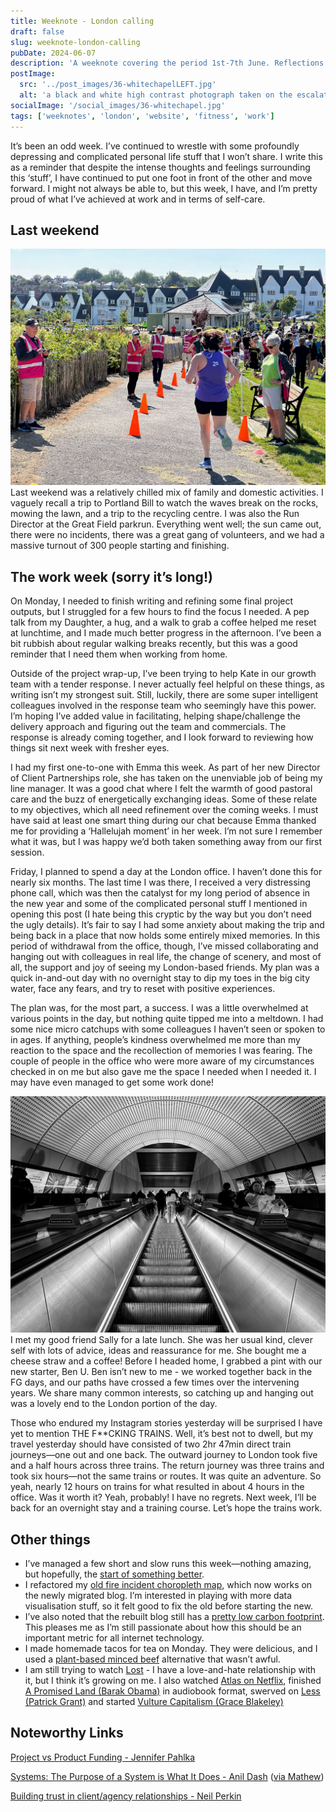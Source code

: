 ```yaml
---
title: Weeknote - London calling
draft: false
slug: weeknote-london-calling
pubDate: 2024-06-07
description: 'A weeknote covering the period 1st-7th June. Reflections from the weekend, the working week, my return to London, progress in fitness, web projects, etc.'
postImage:
  src: '../post_images/36-whitechapelLEFT.jpg'
  alt: 'a black and white high contrast photograph taken on the escalator at Whitechapel station.'
socialImage: '/social_images/36-whitechapel.jpg'
tags: ['weeknotes', 'london', 'website', 'fitness', 'work']
---
```


It’s been an odd week. I’ve continued to wrestle with some profoundly depressing and complicated personal life stuff that I won’t share. I write this as a reminder that despite the intense thoughts and feelings surrounding this ‘stuff’, I have continued to put one foot in front of the other and move forward. I might not always be able to, but this week, I have, and I’m pretty proud of what I’ve achieved at work and in terms of self-care.

## Last weekend

![a picture taken of a parkrun finisher crossing the line at the great field parkrun](../post_images/36-parkrun-finishRIGHT.jpg) Last weekend was a relatively chilled mix of family and domestic activities. I vaguely recall a trip to Portland Bill to watch the waves break on the rocks, mowing the lawn, and a trip to the recycling centre. I was also the Run Director at the Great Field parkrun. Everything went well; the sun came out, there were no incidents, there was a great gang of volunteers, and we had a massive turnout of 300 people starting and finishing.

## The work week (sorry it’s long!)

On Monday, I needed to finish writing and refining some final project outputs, but I struggled for a few hours to find the focus I needed. A pep talk from my Daughter, a hug, and a walk to grab a coffee helped me reset at lunchtime, and I made much better progress in the afternoon. I’ve been a bit rubbish about regular walking breaks recently, but this was a good reminder that I need them when working from home.

Outside of the project wrap-up, I’ve been trying to help Kate in our growth team with a tender response. I never actually feel helpful on these things, as writing isn’t my strongest suit. Still, luckily, there are some super intelligent colleagues involved in the response team who seemingly have this power. I’m hoping I’ve added value in facilitating, helping shape/challenge the delivery approach and figuring out the team and commercials. The response is already coming together, and I look forward to reviewing how things sit next week with fresher eyes.

I had my first one-to-one with Emma this week. As part of her new Director of Client Partnerships role, she has taken on the unenviable job of being my line manager. It was a good chat where I felt the warmth of good pastoral care and the buzz of energetically exchanging ideas. Some of these relate to my objectives, which all need refinement over the coming weeks. I must have said at least one smart thing during our chat because Emma thanked me for providing a ‘Hallelujah moment’ in her week. I’m not sure I remember what it was, but I was happy we’d both taken something away from our first session.

Friday, I planned to spend a day at the London office. I haven’t done this for nearly six months. The last time I was there, I received a very distressing phone call, which was then the catalyst for my long period of absence in the new year and some of the complicated personal stuff I mentioned in opening this post (I hate being this cryptic by the way but you don’t need the ugly details). It’s fair to say I had some anxiety about making the trip and being back in a place that now holds some entirely mixed memories. In this period of withdrawal from the office, though, I’ve missed collaborating and hanging out with colleagues in real life, the change of scenery, and most of all, the support and joy of seeing my London-based friends. My plan was a quick in-and-out day with no overnight stay to dip my toes in the big city water, face any fears, and try to reset with positive experiences.

The plan was, for the most part, a success. I was a little overwhelmed at various points in the day, but nothing quite tipped me into a meltdown. I had some nice micro catchups with some colleagues I haven’t seen or spoken to in ages. If anything, people’s kindness overwhelmed me more than my reaction to the space and the recollection of memories I was fearing. The couple of people in the office who were more aware of my circumstances checked in on me but also gave me the space I needed when I needed it. I may have even managed to get some work done!

![a black and white high contrast photograph taken on the escalator at Whitechapel station.](../post_images/36-whitechapelLEFT.jpg) I met my good friend Sally for a late lunch. She was her usual kind, clever self with lots of advice, ideas and reassurance for me. She bought me a cheese straw and a coffee! Before I headed home, I grabbed a pint with our new starter, Ben U. Ben isn’t new to me - we worked together back in the FG days, and our paths have crossed a few times over the intervening years. We share many common interests, so catching up and hanging out was a lovely end to the London portion of the day.

Those who endured my Instagram stories yesterday will be surprised I have yet to mention THE F\*\*CKING TRAINS. Well, it’s best not to dwell, but my travel yesterday should have consisted of two 2hr 47min direct train journeys—one out and one back.
The outward journey to London took five and a half hours across three trains. The return journey was three trains and took six hours—not the same trains or routes. It was quite an adventure. So yeah, nearly 12 hours on trains for what resulted in about 4 hours in the office. Was it worth it? Yeah, probably! I have no regrets. Next week, I’ll be back for an overnight stay and a training course. Let’s hope the trains work.

## Other things

- I’ve managed a few short and slow runs this week—nothing amazing, but hopefully, the [start of something better](https://www.strava.com/activities/11577492943).
- I refactored my [old fire incident choropleth map](https://hellostu.xyz/posts/choropleth-experiments/), which now works on the newly migrated blog. I’m interested in playing with more data visualisation stuff, so it felt good to fix the old before starting the new.
- I’ve also noted that the rebuilt blog still has a [pretty low carbon footprint](https://www.websitecarbon.com/website/hellostu-xyz/). This pleases me as I’m still passionate about how this should be an important metric for all internet technology.
- I made homemade tacos for tea on Monday. They were delicious, and I used a [plant-based minced beef](https://this.co/products/mince/) alternative that wasn’t awful.
- I am still trying to watch [Lost](https://www.imdb.com/title/tt0411008/) - I have a love-and-hate relationship with it, but I think it’s growing on me. I also watched [Atlas on Netflix](https://www.netflix.com/gb/title/81012048), finished [A Promised Land \(Barak Obama\)](https://www.audible.co.uk/pd/A-Promised-Land-Audiobook/0241991420?ref_pageloadid=not_applicable&ref=a_author_Ba_c9_lProduct_1_1&pf_rd_p=af5062e9-57de-425c-9e02-6d8ad006b9aa&pf_rd_r=0HWJAB4VH2RANSGXDCZV&pageLoadId=4Pd3YBm1XbGpActm&creativeId=83220593-1d50-4883-bad4-b5d505543719) in audiobook format, swerved on [Less \(Patrick Grant\)](https://www.audible.co.uk/pd/Less-Audiobook/B0CVBM1N85?eac_link=47brnwQGKlbs&ref=web_search_eac_asin_3&eac_selected_type=asin&eac_selected=B0CVBM1N85&qid=5IHL5OpAxF&eac_id=258-3522918-8898231_5IHL5OpAxF&sr=1-3) and started [Vulture Capitalism \(Grace Blakeley\)](https://www.audible.co.uk/pd/Vulture-Capitalism-Audiobook/B0CWB8H4ZZ?eac_link=v54NPPn11PuN&ref=web_search_eac_asin_1&eac_selected_type=asin&eac_selected=B0CWB8H4ZZ&qid=AvcOkNeTtY&eac_id=258-3522918-8898231_AvcOkNeTtY&sr=1-1)

## Noteworthy Links

[Project vs Product Funding - Jennifer Pahlka](https://eatingpolicy.substack.com/p/project-vs-product-funding)

[Systems: The Purpose of a System is What It Does - Anil Dash](https://www.anildash.com/2024/05/29/systems-the-purpose-of-a-system/) ([via Mathew](https://documenteering.com/2024/06/05/anil-dash-systems-the-purpose-of-a-system-is-what-it-does/))

[Building trust in client/agency relationships - Neil Perkin](https://onlydeadfish.co.uk/2024/03/21/building-trust-in-client-agency-relationships/)
